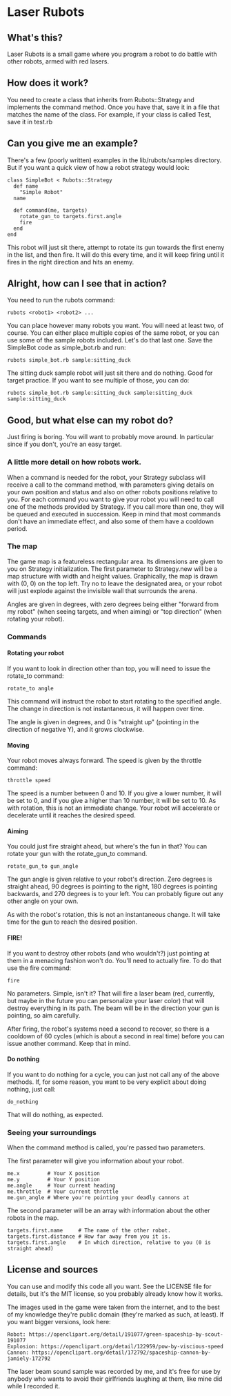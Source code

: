 # Laser Rubots

## What's this?

Laser Rubots is a small game where you program a robot to do battle with other robots, armed with red lasers.

## How does it work?

You need to create a class that inherits from Rubots::Strategy and implements the command method. Once you have that, save it in a file that matches the name of the class. For example, if your class is called Test, save it in test.rb

## Can you give me an example?

There's a few (poorly written) examples in the lib/rubots/samples directory. But if you want a quick view of how a robot strategy would look:

    class SimpleBot < Rubots::Strategy
      def name
        "Simple Robot"
      name

      def command(me, targets)
        rotate_gun_to targets.first.angle
        fire
      end
    end

This robot will just sit there, attempt to rotate its gun towards the first enemy in the list, and then fire. It will do this every time, and it will keep firing until it fires in the right direction and hits an enemy.

## Alright, how can I see that in action?

You need to run the rubots command:

    rubots <robot1> <robot2> ...

You can place however many robots you want. You will need at least two, of course. You can either place multiple copies of the same robot, or you can use some of the sample robots included. Let's do that last one. Save the SimpleBot code as simple\_bot.rb and run:

    rubots simple_bot.rb sample:sitting_duck

The sitting duck sample robot will just sit there and do nothing. Good for target practice. If you want to see multiple of those, you can do:

    rubots simple_bot.rb sample:sitting_duck sample:sitting_duck sample:sitting_duck

## Good, but what else can my robot do?

Just firing is boring. You will want to probably move around. In particular since if you don't, you're an easy target.

### A little more detail on how robots work.

When a command is needed for the robot, your Strategy subclass will receive a call to the command method, with parameters giving details on your own position and status and also on other robots positions relative to you. For each command you want to give your robot you will need to call one of the methods provided by Strategy. If you call more than one, they will be queued and executed in succession. Keep in mind that most commands don't have an immediate effect, and also some of them have a cooldown period.

### The map

The game map is a featureless rectangular area. Its dimensions are given to you on Strategy initialization. The first parameter to Strategy.new will be a map structure with width and height values. Graphically, the map is drawn with (0, 0) on the top left. Try no to leave the designated area, or your robot will just explode against the invisible wall that surrounds the arena.

Angles are given in degrees, with zero degrees being either "forward from my robot" (when seeing targets, and when aiming) or "top direction" (when rotating your robot).

### Commands

#### Rotating your robot

If you want to look in direction other than top, you will need to issue the rotate\_to command:

    rotate_to angle

This command will instruct the robot to start rotating to the specified angle. The change in direction is not instantaneous, it will happen over time.

The angle is given in degrees, and 0 is "straight up" (pointing in the direction of negative Y), and it grows clockwise.

#### Moving

Your robot moves always forward. The speed is given by the throttle command:

    throttle speed

The speed is a number between 0 and 10. If you give a lower number, it will be set to 0, and if you give a higher than 10 number, it will be set to 10. As with rotation, this is not an immediate change. Your robot will accelerate or decelerate until it reaches the desired speed.

#### Aiming

You could just fire straight ahead, but where's the fun in that? You can rotate your gun with the rotate\_gun\_to command.

    rotate_gun_to gun_angle

The gun angle is given relative to your robot's direction. Zero degrees is straight ahead, 90 degrees is pointing to the right, 180 degrees is pointing backwards, and 270 degrees is to your left. You can probably figure out any other angle on your own.

As with the robot's rotation, this is not an instantaneous change. It will take time for the gun to reach the desired position.

#### FIRE!

If you want to destroy other robots (and who wouldn't?) just pointing at them in a menacing fashion won't do. You'll need to actually fire. To do that use the fire command:

    fire

No parameters. Simple, isn't it? That will fire a laser beam (red, currently, but maybe in the future you can personalize your laser color) that will destroy everything in its path. The beam will be in the direction your gun is pointing, so aim carefully.

After firing, the robot's systems need a second to recover, so there is a cooldown of 60 cycles (which is about a second in real time) before you can issue another command. Keep that in mind.

#### Do nothing

If you want to do nothing for a cycle, you can just not call any of the above methods. If, for some reason, you want to be very explicit about doing nothing, just call:

    do_nothing

That will do nothing, as expected.

### Seeing your surroundings

When the command method is called, you're passed two parameters.

The first parameter will give you information about your robot.

    me.x         # Your X position
    me.y         # Your Y position
    me.angle     # Your current heading
    me.throttle  # Your current throttle
    me.gun_angle # Where you're pointing your deadly cannons at

The second parameter will be an array with information about the other robots in the map.

    targets.first.name     # The name of the other robot.
    targets.first.distance # How far away from you it is.
    targets.first.angle    # In which direction, relative to you (0 is straight ahead)

## License and sources

You can use and modify this code all you want. See the LICENSE file for details, but it's the MIT license, so you probably already know how it works.

The images used in the game were taken from the internet, and to the best of my knowledge they're public domain (they're marked as such, at least). If you want bigger versions, look here:

    Robot: https://openclipart.org/detail/191077/green-spaceship-by-scout-191077
    Explosion: https://openclipart.org/detail/122959/pow-by-viscious-speed
    Cannon: https://openclipart.org/detail/172792/spaceship-cannon-by-jamiely-172792

The laser beam sound sample was recorded by me, and it's free for use by anybody who wants to avoid their girlfriends laughing at them, like mine did while I recorded it.
